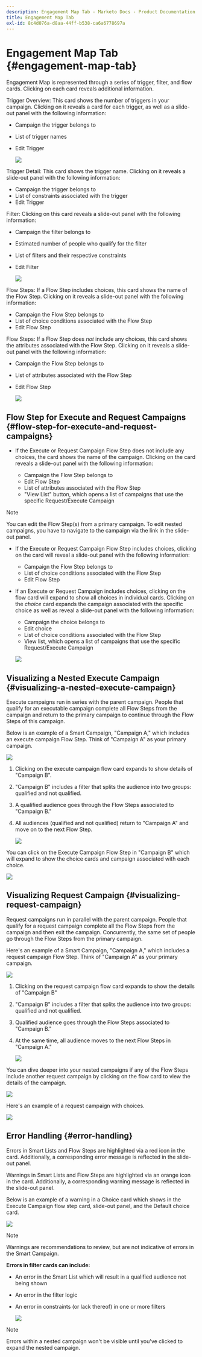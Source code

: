```yaml
---
description: Engagement Map Tab - Marketo Docs - Product Documentation
title: Engagement Map Tab
exl-id: 8c4d076a-d8aa-44ff-b538-ca6a6778697a
---
```

# Engagement Map Tab {#engagement-map-tab}

Engagement Map is represented through a series of trigger, filter, and flow cards. Clicking on each card reveals additional information.

Trigger Overview: This card shows the number of triggers in your campaign. Clicking on it reveals a card for each trigger, as well as a slide-out panel with the following information:

* Campaign the trigger belongs to
* List of trigger names
* Edit Trigger

   ![](assets/engagement-map-tab-1.png)

Trigger Detail: This card shows the trigger name. Clicking on it reveals a slide-out panel with the following information:

* Campaign the trigger belongs to
* List of constraints associated with the trigger
* Edit Trigger

Filter: Clicking on this card reveals a slide-out panel with the following information:

* Campaign the filter belongs to
* Estimated number of people who qualify for the filter
* List of filters and their respective constraints
* Edit Filter

   ![](assets/engagement-map-tab-3.png)

Flow Steps: If a Flow Step includes choices, this card shows the name of the Flow Step. Clicking on it reveals a slide-out panel with the following information:

* Campaign the Flow Step belongs to
* List of choice conditions associated with the Flow Step
* Edit Flow Step

Flow Steps: If a Flow Step does _not_ include any choices, this card shows the attributes associated with the Flow Step. Clicking on it reveals a slide-out panel with the following information:

* Campaign the Flow Step belongs to
* List of attributes associated with the Flow Step
* Edit Flow Step

   ![](assets/engagement-map-tab-5.png)

## Flow Step for Execute and Request Campaigns {#flow-step-for-execute-and-request-campaigns}

* If the Execute or Request Campaign Flow Step does not include any choices, the card shows the name of the campaign. Clicking on the card reveals a slide-out panel with the following information:

  * Campaign the Flow Step belongs to
  * Edit Flow Step
  * List of attributes associated with the Flow Step
  * "View List" button, which opens a list of campaigns that use the specific Request/Execute Campaign

>[!NOTE]
>
>You can edit the Flow Step(s) from a primary campaign. To edit nested campaigns, you have to navigate to the campaign via the link in the slide-out panel.

* If the Execute or Request Campaign Flow Step includes choices, clicking on the card will reveal a slide-out panel with the following information:

  * Campaign the Flow Step belongs to
  * List of choice conditions associated with the Flow Step
  * Edit Flow Step

* If an Execute or Request Campaign includes choices, clicking on the flow card will expand to show all choices in individual cards. Clicking on the _choice_ card expands the campaign associated with the specific choice as well as reveal a slide-out panel with the following information:

  * Campaign the choice belongs to
  * Edit choice
  * List of choice conditions associated with the Flow Step
  * View list, which opens a list of campaigns that use the specific Request/Execute Campaign

   ![](assets/engagement-map-tab-10.png)

## Visualizing a Nested Execute Campaign {#visualizing-a-nested-execute-campaign}

Execute campaigns run in series with the parent campaign. People that qualify for an executable campaign complete all Flow Steps from the campaign and return to the primary campaign to continue through the Flow Steps of this campaign.

Below is an example of a Smart Campaign, "Campaign A," which includes an execute campaign Flow Step. Think of "Campaign A" as your primary campaign.

   ![](assets/engagement-map-tab-11.png)

1. Clicking on the execute campaign flow card expands to show details of "Campaign B".
1. "Campaign B" includes a filter that splits the audience into two groups: qualified and not qualified.
1. A qualified audience goes through the Flow Steps associated to "Campaign B."
1. All audiences (qualified and not qualified) return to "Campaign A" and move on to the next Flow Step.

   ![](assets/engagement-map-tab-12.png)

You can click on the Execute Campaign Flow Step in "Campaign B" which will expand to show the choice cards and campaign associated with each choice.

   ![](assets/engagement-map-tab-13.png)

## Visualizing Request Campaign {#visualizing-request-campaign}

Request campaigns run in parallel with the parent campaign. People that qualify for a request campaign complete all the Flow Steps from the campaign and then exit the campaign. Concurrently, the same set of people go through the Flow Steps from the primary campaign.

Here's an example of a Smart Campaign, "Campaign A," which includes a request campaign Flow Step. Think of "Campaign A" as your primary campaign.

   ![](assets/engagement-map-tab-14.png)

1. Clicking on the request campaign flow card expands to show the details of "Campaign B"
1. "Campaign B" includes a filter that splits the audience into two groups: qualified and not qualified.
1. Qualified audience goes through the Flow Steps associated to "Campaign B."
1. At the same time, all audience moves to the next Flow Steps in "Campaign A."

   ![](assets/engagement-map-tab-15.png)

You can dive deeper into your nested campaigns if any of the Flow Steps include another request campaign by clicking on the flow card to view the details of the campaign.

   ![](assets/engagement-map-tab-16.png)

Here's an example of a request campaign with choices.

   ![](assets/engagement-map-tab-17.png)

## Error Handling {#error-handling}

Errors in Smart Lists and Flow Steps are highlighted via a red icon in the card. Additionally, a corresponding error message is reflected in the slide-out panel.

Warnings in Smart Lists and Flow Steps are highlighted via an orange icon in the card. Additionally, a corresponding warning message is reflected in the slide-out panel.

Below is an example of a warning in a Choice card which shows in the Execute Campaign flow step card, slide-out panel, and the Default choice card.

   ![](assets/engagement-map-tab-18.png)

>[!NOTE]
>
>Warnings are recommendations to review, but are not indicative of errors in the Smart Campaign.

**Errors in filter cards can include:**

* An error in the Smart List which will result in a qualified audience not being shown

* An error in the filter logic

* An error in constraints (or lack thereof) in one or more filters

   ![](assets/engagement-map-tab-20.png)

>[!NOTE]
>
>Errors within a nested campaign won't be visible until you've clicked to expand the nested campaign.

